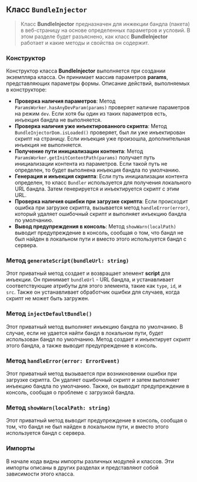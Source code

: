 ## Класс `BundleInjector`

> Класс **BundleInjector** предназначен для инжекции бандла (пакета) в веб-страницу на основе определенных параметров и условий. В этом разделе будет разъяснено, как класс **BundleInjector** работает и какие методы и свойства он содержит.

### Конструктор

Конструктор класса **BundleInjector** выполняется при создании экземпляра класса. Он принимает массив параметров **params**, представляющих параметры формы. Описание действий, выполняемых в конструкторе:

- **Проверка наличия параметров**: Метод `ParamsWorker.hasAnyDevParam(params)` проверяет наличие параметров на режим `dev`. Если хотя бы один из таких параметров есть, инъекция бандла не выполняется.
- **Проверка наличия уже инъектированного скрипта**: Метод `BundleInjectorDom.isLoaded()` проверяет, был ли уже инъектирован скрипт на страницу. Если инъекция уже произошла, дополнительная инъекция не выполняется.
- **Получение пути инициализации контента**: Метод `ParamsWorker.getInitContentPath(params)` получает путь инициализации контента из параметров. Если такой путь не определен, то будет выполнена инъекция бандла по умолчанию.
- **Генерация и инъекция скрипта**: Если путь инициализации контента определен, то класс `Bundler` используется для получения локального URL бандла. Затем генерируется и инъектируется скрипт с этим URL.
- **Проверка наличия ошибки при загрузке скрипта**: Если происходит ошибка при загрузке скрипта, вызывается метод `handleError(error)`, который удаляет ошибочный скрипт и выполняет инъекцию бандла по умолчанию.
- **Вывод предупреждения в консоль**: Метод `showWarn(localPath)` выводит предупреждение в консоль, сообщая о том, что бандл не был найден в локальном пути и вместо этого используется бандл с сервера.

### Метод `generateScript(bundleUrl: string)`

Этот приватный метод создает и возвращает элемент **script** для инъекции. Он принимает `bundleUrl` - URL бандла, и устанавливает соответствующие атрибуты для этого элемента, такие как `type`, `id`, и `src`. Также он устанавливает обработчик ошибки для случаев, когда скрипт не может быть загружен.

### Метод `injectDefaultBundle()`

Этот приватный метод выполняет инъекцию бандла по умолчанию. В случае, если не удается найти бандл в локальном пути, будет использован бандл по умолчанию. Метод создает и инъектирует скрипт этого бандла, а также выводит предупреждение в консоль.

### Метод `handleError(error: ErrorEvent)`

Этот приватный метод вызывается при возникновении ошибки при загрузке скрипта. Он удаляет ошибочный скрипт и затем выполняет инъекцию бандла по умолчанию. Также, он выводит предупреждение в консоль, сообщая о проблеме с загрузкой бандла.

### Метод `showWarn(localPath: string)`

Этот приватный метод выводит предупреждение в консоль, сообщая о том, что бандл не был найден в локальном пути, и вместо этого используется бандл с сервера.

### Импорты

В начале кода видны импорты различных модулей и классов. Эти импорты описаны в других разделах и представляют собой зависимости этого класса.